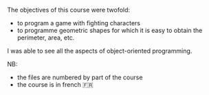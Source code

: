 The objectives of this course were twofold:
- to program a game with fighting characters
- to programme geometric shapes for which it is easy to obtain the perimeter, area, etc.


I was able to see all the aspects of object-oriented programming.

NB: 
- the files are numbered by part of the course 
- the course is in french 🇫🇷
